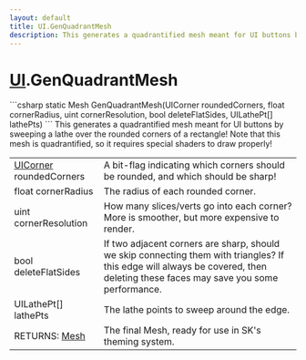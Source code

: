 ```yaml
---
layout: default
title: UI.GenQuadrantMesh
description: This generates a quadrantified mesh meant for UI buttons by sweeping a lathe over the rounded corners of a rectangle! Note that this mesh is quadrantified, so it requires special shaders to draw properly!
---
```

# [UI]({{site.url}}/Pages/StereoKit/UI.html).GenQuadrantMesh

<div class='signature' markdown='1'>
```csharp
static Mesh GenQuadrantMesh(UICorner roundedCorners, float cornerRadius, uint cornerResolution, bool deleteFlatSides, UILathePt[] lathePts)
```
This generates a quadrantified mesh meant for UI buttons
by sweeping a lathe over the rounded corners of a rectangle! Note
that this mesh is quadrantified, so it requires special shaders to
draw properly!
</div>

|  |  |
|--|--|
|[UICorner]({{site.url}}/Pages/StereoKit/UICorner.html) roundedCorners|A bit-flag indicating which corners             should be rounded, and which should be sharp!|
|float cornerRadius|The radius of each rounded corner.|
|uint cornerResolution|How many slices/verts go into each corner?             More is smoother, but more expensive to render.|
|bool deleteFlatSides|If two adjacent corners are sharp, should             we skip connecting them with triangles? If this edge will always be             covered, then deleting these faces may save you some performance.|
|UILathePt[] lathePts|The lathe points to sweep around the edge.|
|RETURNS: [Mesh]({{site.url}}/Pages/StereoKit/Mesh.html)|The final Mesh, ready for use in SK's theming system.|




